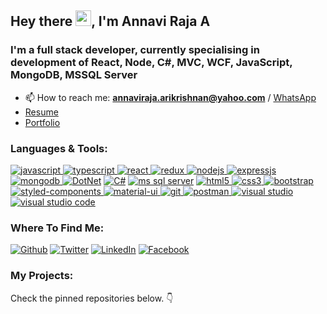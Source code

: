 <h2>Hey there <img src="https://raw.githubusercontent.com/MartinHeinz/MartinHeinz/master/wave.gif" width="25px">, I'm Annavi Raja A</h2>
<h3>I'm a full stack developer, currently specialising in development of React, Node, C#, MVC, WCF, JavaScript, MongoDB, MSSQL Server</h3>

- 📫 How to reach me: **annaviraja.arikrishnan@yahoo.com** / <a href="https://wa.me/919791337337" target="_blank">WhatsApp</a>
- <a href="https://drive.google.com/file/d/1S2FDUxoz4wVIQm2zawewQsjgQEVoDMIW/view?usp=sharing"  target="_blank">Resume</a> 
- <a href="https://annaviraja.netlify.app/" target="_blank">Portfolio</a> 

<h3 align="left">Languages & Tools:</h3>

<p align="left">
  <a href="#"><img src="https://img.shields.io/badge/JavaScript-F7DF1E?style=for-the-badge&logo=javascript&logoColor=black" alt="javascript" /> </a> 
  <a href="#"> <img src="https://img.shields.io/badge/TypeScript-007ACC?style=for-the-badge&logo=typescript&logoColor=white" alt="typescript" /> </a> 
  <a href="#"> <img src="https://img.shields.io/badge/React-20232A?style=for-the-badge&logo=react&logoColor=61DAFB" alt="react" /> </a>
  <a href="#"> <img src="https://img.shields.io/badge/Redux-593D88?style=for-the-badge&logo=redux&logoColor=white" alt="redux" /> </a>
  <a href="#"> <img src="https://img.shields.io/badge/Node.js-43853D?style=for-the-badge&logo=node.js&logoColor=white" alt="nodejs" /> </a>
  <a href="#"> <img src="https://img.shields.io/badge/Express.js-000000?style=for-the-badge&logo=express&logoColor=white" alt="expressjs" /> </a>
  <a href="#"> <img src="https://img.shields.io/badge/MongoDB-4EA94B?style=for-the-badge&logo=mongodb&logoColor=white" alt="mongodb" /> </a>
  <a href="#"> <img src="https://img.shields.io/badge/.NET-512BD4?style=for-the-badge&logo=dotnet&logoColor=white" alt="DotNet" /></a> 
  <a href="#"> <img src="https://img.shields.io/badge/C%23-239120?style=for-the-badge&logo=c-sharp&logoColor=white" alt="C#" /></a> 
  <a href="#"> <img src="https://img.shields.io/badge/Microsoft%20SQL%20Server-CC2927?style=for-the-badge&logo=microsoft%20sql%20server&logoColor=white" alt="ms sql server" /></a> 
  <a href="#"> <img src="https://img.shields.io/badge/HTML5-E34F26?style=for-the-badge&logo=html5&logoColor=white" alt="html5" /> </a>
  <a href="#"> <img src="https://img.shields.io/badge/CSS3-1572B6?style=for-the-badge&logo=css3&logoColor=white" alt="css3" /> </a>
  <a href="#"> <img src="https://img.shields.io/badge/Bootstrap-563D7C?style=for-the-badge&logo=bootstrap&logoColor=white" alt="bootstrap" /> </a> 
  <a href="#"> <img src="https://img.shields.io/badge/styled--components-DB7093?style=for-the-badge&logo=styled-components&logoColor=white" alt="styled-components" /> </a>
  <a href="#"> <img src="https://img.shields.io/badge/Material--UI-0081CB?style=for-the-badge&logo=material-ui&logoColor=white" alt="material-ui" /> </a>
  <a href="#"> <img src="https://img.shields.io/badge/Git-F05032?style=for-the-badge&logo=git&logoColor=white" alt="git" /> </a>
  <a href="#"> <img src="https://img.shields.io/badge/postman-E95723?style=for-the-badge&logo=postman&logoColor=white" alt="postman" /> </a>
  <a href="#"> <img src="https://img.shields.io/badge/Visual_Studio-5C2D91?style=for-the-badge&logo=visual%20studio&logoColor=white" alt="visual studio" /> </a>
  <a href="#"> <img src="https://img.shields.io/badge/Visual_Studio_Code-0078D4?style=for-the-badge&logo=visual%20studio%20code&logoColor=white" alt="visual studio code" /> </a>
</p>

<h3>Where To Find Me:</h3>
<p>
<p>
  <a href="https://github.com/ANNAVIRAJA-ARIKRISHNAN/" target="_blank"><img alt="Github" src="https://img.shields.io/badge/GitHub-%2312100E.svg?&style=for-the-badge&logo=Github&logoColor=white" /></a> 
  <a href="https://twitter.com/Annaviraja_A" target="_blank"><img alt="Twitter" src="https://img.shields.io/badge/twitter-%231DA1F2.svg?&style=for-the-badge&logo=twitter&logoColor=white" /></a> 
  <a href="https://www.linkedin.com/in/annaviraja-arikrishnan/" target="_blank"><img alt="LinkedIn" src="https://img.shields.io/badge/LinkedIn-0077B5?style=for-the-badge&logo=linkedin&logoColor=white" /></a> 
  <a href="https://www.facebook.com/annaviraja.arikrishnan" target="_blank"><img alt="Facebook" src="https://img.shields.io/badge/Facebook-1877F2?style=for-the-badge&logo=facebook&logoColor=white" /></a>
</p>

<h3>My Projects:</h3>
<p>
Check the pinned repositories below. 👇
</p>
